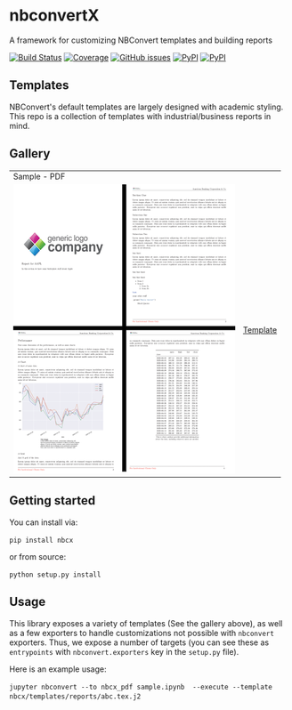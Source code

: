 # nbconvertX
A framework for customizing NBConvert templates and building reports

[![Build Status](https://dev.azure.com/tpaine154/jupyter/_apis/build/status/timkpaine.nbcx?branchName=master)](https://dev.azure.com/tpaine154/jupyter/_build/latest?definitionId=25&branchName=master)
[![Coverage](https://img.shields.io/azure-devops/coverage/tpaine154/jupyter/25/master)](https://dev.azure.com/tpaine154/jupyter/_build?definitionId=25&_a=summary)
[![GitHub issues](https://img.shields.io/github/issues/timkpaine/nbcx.svg)]()
[![PyPI](https://img.shields.io/pypi/l/nbcx.svg)](https://pypi.python.org/pypi/nbcx)
[![PyPI](https://img.shields.io/pypi/v/nbcx.svg)](https://pypi.python.org/pypi/nbcx)

## Templates
NBConvert's default templates are largely designed with academic styling. This repo is a collection of templates with industrial/business reports in mind.

## Gallery

|||
|:--|:--|
|Sample - PDF||
|[![sample.pdf](examples/template1.png)](examples/template1.pdf)|[Template](nbcx/templates/reports/abc.tex.j2)|


## Getting started
You can install via:

`pip install nbcx`

or from source:

`python setup.py install`


## Usage
This library exposes a variety of templates (See the gallery above), as well as a few exporters to handle customizations not possible with `nbconvert` exporters. Thus, we expose a number of targets (you can see these as `entrypoints` with `nbconvert.exporters` key in the `setup.py` file).

Here is an example usage:

`jupyter nbconvert --to nbcx_pdf sample.ipynb  --execute --template nbcx/templates/reports/abc.tex.j2`



